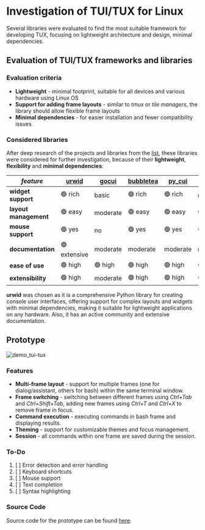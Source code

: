 # Investigation of TUI/TUX for Linux

Several libraries were evaluated to find the most suitable framework for developing TUX, focusing on lightweight architecture and design, minimal dependencies.

## Evaluation of TUI/TUX frameworks and libraries

### Evaluation criteria

* **Lightweight** - minimal footprint, suitable for all devices and various hardware using Linux OS
* **Support for adding frame layouts** - similar to _tmux_ or _tile managers_, the library should allow flexible frame layouts
* **Minimal dependencies** - for easier installation and fewer compatibility issues

### Considered libraries

After deep research of the projects and libraries from the [list](https://github.com/rothgar/awesome-tuis), these libraries were considered for further investigation, because of their **lightweight**, **flexibility** and **minimal dependencies**:


| _feature_             | [urwid](https://github.com/urwid/urwid)   | [gocui](https://github.com/jroimartin/gocui) | [bubbletea](https://github.com/charmbracelet/bubbletea)  | [py_cui](https://github.com/jwlodek/py_cui) | [FTXUI](https://github.com/ArthurSonzogni/FTXUI) | [ncurses](https://invisible-island.net/ncurses/announce.html)  |
|-----------------------|-------------------------------------------|----------------------------------------------|----------------------------------------------------------|---------------------------------------------|--------------------------------------------------|----------------------------------------------------------------|
| **widget support**    | 🟢 rich                                    | basic                                        | 🟢 rich                                                   | 🟢 rich                                     | moderate                                         | basic                                                          |
| **layout management** | 🟢 easy                                    | moderate                                     | 🟢 easy                                                   | 🟢 easy                                     | 🟢 easy                                          | hard                                                           |
| **mouse support**     | 🟢 yes                                     | no                                           | 🟢 yes                                                    | 🟢 yes                                      | 🟢 yes                                           | 🟢 yes                                                        |
| **documentation**     | 🟢 extensive                               | moderate                                     | moderate                                                 | moderate                                    | moderate                                         | 🟢 extensive                                                   |
| **ease of use**       | 🟢 high                                    | 🟢 high                                      | 🟢 high                                                   | 🟢 high                                     | 🟢 high                                          | moderate                                                       |
| **extensibility**     | 🟢 high                                    | moderate                                     | 🟢 high                                                   | 🟢 high                                     | 🟢 high                                          | moderate                                                       |

**urwid** was chosen as it is a comprehensive Python library for creating console user interfaces, offering support for complex layouts and widgets with minimal dependencies, making it suitable for lightweight applications on any hardware. Also, it has an active community and extensive documentation.

## Prototype

![demo_tui-tux](https://github.com/user-attachments/assets/18bd7d8c-102a-49bd-8f96-2584c15a95fc)

### Features

* **Multi-frame layout** - support for multiple frames (one for dialog/assistant, others for bash) within the same terminal window.
* **Frame switching** - switching between different frames using _Ctrl+Tab_ and _Ctrl+Shift+Tab_, adding new frames using _Ctrl+T_ and _Ctrl+X_ to remove frame in focus.
* **Command execution** - executing commands in bash frame and displaying results.
* **Theming** - support for customizable themes and focus management.
* **Session** - all commands within one frame are saved during the session.

### To-Do

1. [ ] Error detection and error handling
2. [ ] Keyboard shortcuts
3. [ ] Mouse support
4. [ ] Text completion
5. [ ] Syntax highlighting

### Source Code

Source code for the prototype can be found [here](https://github.com/smart-linux-shell/ishell/blob/2_tui-tux/tui-tux/main.py).

